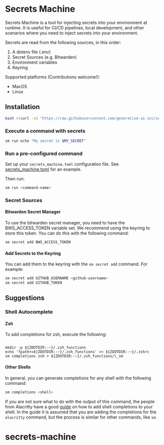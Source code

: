 # Secrets Machine

Secrets Machine is a tool for injecting secrets into your environment at runtime. It is useful for CI/CD pipelines, local development, and other scenarios where you need to inject secrets into your environment.

Secrets are read from the following sources, in this order:

1. A dotenv file (.env)
2. Secret Sources (e.g. Bitwarden)
3. Environment variables
4. Keyring

Supported platforms (Contributions welcome!):

- MacOS
- Linux

## Installation

```sh
bash <(curl -sS "https://raw.githubusercontent.com/generative-ai-inc/secrets-machine/main/install.sh")
```

### Execute a command with secrets

```sh
sm run echo "My secret is $MY_SECRET"
```

### Run a pre-configured command

Set up your `secrets_machine.toml` configuration file. See [secrets_machine.toml](https://github.com/generative-ai-inc/secrets-machine/blob/main/secrets_machine.toml) for an example.

Then run:

```sh
sm run <command-name>
```

### Secret Sources

#### Bitwarden Secret Manager

To use the bitwarden secret manager, you need to have the BWS_ACCESS_TOKEN variable set. We recommend using the keyring to store this token. You can do this with the following command:

```sh
sm secret add BWS_ACCESS_TOKEN
```

#### Add Secrets to the Keyring

You can add them to the keyring with the `sm secret add` command. For example:

```sh
sm secret add GITHUB_USERNAME <github-username>
sm secret add GITHUB_TOKEN
```

## Suggestions

### Shell Autocomplete

#### Zsh

To add completions for zsh, execute the following:

```

mkdir -p ${ZDOTDIR:-~}/.zsh_functions
echo 'fpath+=${ZDOTDIR:-~}/.zsh_functions' >> ${ZDOTDIR:-~}/.zshrc
sm completions zsh > ${ZDOTDIR:-~}/.zsh_functions/\_sm

```

#### Other Shells

In general, you can generate completions for any shell with the following command:

```sh
sm completions <shell>
```

If you are not sure what to do with the output of this command, the people from Alacritty have a good [guide](https://github.com/alacritty/alacritty/blob/master/INSTALL.md#shell-completions) on how to add shell completions to your shell. In the guide it is assumed that you are adding the completions for the `alacritty` command, but the process is similar for other commands, like `sm`.
# secrets-machine
